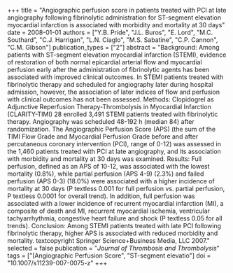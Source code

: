 +++
title = "Angiographic perfusion score in patients treated with PCI at late angiography following fibrinolytic administration for ST-segment elevation myocardial infarction is associated with morbidity and mortality at 30 days"
date = 2008-01-01
authors = ["Y.B. Pride", "J.L. Buros", "E. Lord", "M.C. Southard", "C.J. Harrigan", "L.N. Ciaglo", "M.S. Sabatine", "C.P. Cannon", "C.M. Gibson"]
publication_types = ["2"]
abstract = "Background: Among patients with ST-segment elevation myocardial infarction (STEMI), evidence of restoration of both normal epicardial arterial flow and myocardial perfusion early after the administration of fibrinolytic agents has been associated with improved clinical outcomes. In STEMI patients treated with fibrinolytic therapy and scheduled for angiography later during hospital admission, however, the association of later indices of flow and perfusion with clinical outcomes has not been assessed. Methods: Clopidogrel as Adjunctive Reperfusion Therapy-Thrombolysis in Myocardial Infarction (CLARITY-TIMI) 28 enrolled 3,491 STEMI patients treated with fibrinolytic therapy. Angiography was scheduled 48-192 h (median 84) after randomization. The Angiographic Perfusion Score (APS) (the sum of the TIMI Flow Grade and Myocardial Perfusion Grade before and after percutaneous coronary intervention (PCI), range of 0-12) was assessed in the 1,460 patients treated with PCI at late angiography, and its association with morbidity and mortality at 30 days was examined. Results: Full perfusion, defined as an APS of 10-12, was associated with the lowest mortality (0.8%), while partial perfusion (APS 4-9) (2.3%) and failed perfusion (APS 0-3) (18.0%) were associated with a higher incidence of mortality at 30 days (P textless 0.001 for full perfusion vs. partial perfusion, P textless 0.0001 for overall trend). In addition, full perfusion was associated with a lower incidence of recurrent myocardial infarction (MI), a composite of death and MI, recurrent myocardial ischemia, ventricular tachyarrhythmia, congestive heart failure and shock (P textless 0.05 for all trends). Conclusion: Among STEMI patients treated with late PCI following fibrinolytic therapy, higher APS is associated with reduced morbidity and mortality. textcopyright Springer Science+Business Media, LLC 2007."
selected = false
publication = "*Journal of Thrombosis and Thrombolysis*"
tags = ["[Angiographic Perfusion Score", "ST-segment elevatio"]
doi = "10.1007/s11239-007-0075-z"
+++


